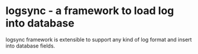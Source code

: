 logsync - a framework to load log into database
===============================================

logsync framework is extensible to support any kind of log format and insert into database fields.
